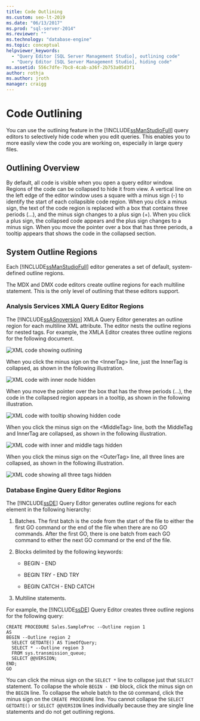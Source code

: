 ```yaml
---
title: Code Outlining
ms.custom: seo-lt-2019
ms.date: "06/13/2017"
ms.prod: "sql-server-2014"
ms.reviewer: ""
ms.technology: "database-engine"
ms.topic: conceptual
helpviewer_keywords: 
  - "Query Editor [SQL Server Management Studio], outlining code"
  - "Query Editor [SQL Server Management Studio], hiding code"
ms.assetid: 556c7dfe-7bc8-4cab-a36f-2b753a05d3f1
author: rothja
ms.author: jroth
manager: craigg
---
```

# Code Outlining
  You can use the outlining feature in the [!INCLUDE[ssManStudioFull](../../../includes/ssmanstudiofull-md.md)] query editors to selectively hide code when you edit queries. This enables you to more easily view the code you are working on, especially in large query files.

## Outlining Overview
 By default, all code is visible when you open a query editor window. Regions of the code can be collapsed to hide it from view. A vertical line on the left edge of the editor window uses a square with a minus sign (-) to identify the start of each collapsible code region. When you click a minus sign, the text of the code region is replaced with a box that contains three periods (...), and the minus sign changes to a plus sign (+). When you click a plus sign, the collapsed code appears and the plus sign changes to a minus sign. When you move the pointer over a box that has three periods, a tooltip appears that shows the code in the collapsed section.

## System Outline Regions
 Each [!INCLUDE[ssManStudioFull](../../../includes/ssmanstudiofull-md.md)] editor generates a set of default, system-defined outline regions.

 The MDX and DMX code editors create outline regions for each multiline statement. This is the only level of outlining that these editors support.

### Analysis Services XMLA Query Editor Regions
 The [!INCLUDE[ssASnoversion](../../includes/ssasnoversion-md.md)] XMLA Query Editor generates an outline region for each multiline XML attribute. The editor nests the outline regions for nested tags. For example, the XMLA Editor creates three outline regions for the following document.

 ![XML code showing outlining](../../database-engine/media/editoutlinexmlfull.gif "XML code showing outlining")

 When you click the minus sign on the \<InnerTag> line, just the InnerTag is collapsed, as shown in the following illustration.

 ![XML code with inner node hidden](../../database-engine/media/editoutlinexmlinnercol.gif "XML code with inner node hidden")

 When you move the pointer over the box that has the three periods (...), the code in the collapsed region appears in a tooltip, as shown in the following illustration.

 ![XML code with tooltip showing hidden code](../../database-engine/media/editoutlinexmlmouse.gif "XML code with tooltip showing hidden code")

 When you click the minus sign on the \<MiddleTag> line, both the MiddleTag and InnerTag are collapsed, as shown in the following illustration.

 ![XML code with inner and middle tags hidden](../../database-engine/media/editoutlinexmlmiddlecol.gif "XML code with inner and middle tags hidden")

 When you click the minus sign on the \<OuterTag> line, all three lines are collapsed, as shown in the following illustration.

 ![XML code showing all three tags hidden](../../database-engine/media/editoutlinexmloutercol.gif "XML code showing all three tags hidden")

### Database Engine Query Editor Regions
 The [!INCLUDE[ssDE](../../../includes/ssde-md.md)] Query Editor generates outline regions for each element in the following hierarchy:

1.  Batches. The first batch is the code from the start of the file to either the first GO command or the end of the file when there are no GO commands. After the first GO, there is one batch from each GO command to either the next GO command or the end of the file.

2.  Blocks delimited by the following keywords:

    -   BEGIN - END

    -   BEGIN TRY - END TRY

    -   BEGIN CATCH - END CATCH

3.  Multiline statements.

 For example, the [!INCLUDE[ssDE](../../../includes/ssde-md.md)] Query Editor creates three outline regions for the following query:

```
CREATE PROCEDURE Sales.SampleProc --Outline region 1
AS
BEGIN --Outline region 2 
  SELECT GETDATE() AS TimeOfQuery;
  SELECT * --Outline region 3
  FROM sys.transmission_queue;
  SELECT @@VERSION;
END;
GO
```

 You can click the minus sign on the `SELECT *` line to collapse just that `SELECT` statement. To collapse the whole `BEGIN - END` block, click the minus sign on the `BEGIN` line. To collapse the whole batch to the `GO` command, click the minus sign on the `CREATE PROCEDURE` line. You cannot collapse the `SELECT GETDATE()` or `SELECT @@VERSION` lines individually because they are single line statements and do not get outlining regions.


